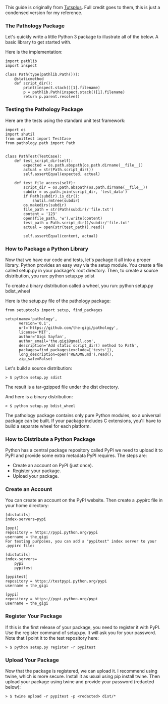 This guide is originally from [Tutsplus](https://code.tutsplus.com/tutorials/how-to-write-package-and-distribute-a-library-in-python--cms-28693). Full credit goes to them, this is just a condensed version for my reference.


### The Pathology Package

Let's quickly write a little Python 3 package to illustrate all of the below.
A basic library to get started with.

Here is the implementation:

```
import pathlib
import inspect
 
class Path(type(pathlib.Path())):
    @staticmethod
    def script_dir():
        print(inspect.stack()[1].filename)
        p = pathlib.Path(inspect.stack()[1].filename)
        return p.parent.resolve()
```

### Testing the Pathology Package

Here are the tests using the standard unit test framework: 

```
import os
import shutil 
from unittest import TestCase
from pathology.path import Path
 
 
class PathTest(TestCase):
    def test_script_dir(self):
        expected = os.path.abspath(os.path.dirname(__file__))
        actual = str(Path.script_dir())
        self.assertEqual(expected, actual)
 
    def test_file_access(self):
        script_dir = os.path.abspath(os.path.dirname(__file__))
        subdir = os.path.join(script_dir, 'test_data')
        if Path(subdir).is_dir():
            shutil.rmtree(subdir)
        os.makedirs(subdir)
        file_path = str(Path(subdir)/'file.txt')
        content = '123'
        open(file_path, 'w').write(content)
        test_path = Path.script_dir()/subdir/'file.txt'
        actual = open(str(test_path)).read()
 
        self.assertEqual(content, actual)
```

### How to Package a Python Library

Now that we have our code and tests, let's package it all into a proper library. Python provides an easy way via the setup module. You create a file called setup.py in your package's root directory. Then, to create a source distribution, you run: python setup.py sdist

To create a binary distribution called a wheel, you run: python setup.py bdist_wheel

Here is the setup.py file of the pathology package:

```
from setuptools import setup, find_packages
 
setup(name='pathology',
      version='0.1',
      url='https://github.com/the-gigi/pathology',
      license='MIT',
      author='Gigi Sayfan',
      author_email='the.gigi@gmail.com',
      description='Add static script_dir() method to Path',
      packages=find_packages(exclude=['tests']),
      long_description=open('README.md').read(),
      zip_safe=False)
```

Let's build a source distribution:

```
> $ python setup.py sdist
```

The result is a tar-gzipped file under the dist directory.

And here is a binary distribution:

```
> $ python setup.py bdist_wheel
```

The pathology package contains only pure Python modules, so a universal package can be built. If your package includes C extensions, you'll have to build a separate wheel for each platform.

### How to Distribute a Python Package

Python has a central package repository called PyPI we need to upload it to PyPI and provide some extra metadata PyPI requires. The steps are:

* Create an account on PyPI (just once).
* Register your package.
* Upload your package.

### Create an Account

You can create an account on the PyPI website. Then create a .pypirc file in your home directory:

```
[distutils] 
index-servers=pypi
  
[pypi]
repository = https://pypi.python.org/pypi
username = the_gigi
For testing purposes, you can add a "pypitest" index server to your .pypirc file:

[distutils]
index-servers=
    pypi
    pypitest
 
[pypitest]
repository = https://testpypi.python.org/pypi
username = the_gigi
 
[pypi]
repository = https://pypi.python.org/pypi
username = the_gigi
```

### Register Your Package

If this is the first release of your package, you need to register it with PyPI. Use the register command of setup.py. It will ask you for your password. Note that I point it to the test repository here:

```
> $ python setup.py register -r pypitest
```

### Upload Your Package

Now that the package is registered, we can upload it. I recommend using twine, which is more secure. Install it as usual using pip install twine. Then upload your package using twine and provide your password (redacted below):

```
> $ twine upload -r pypitest -p <redacted> dist/*
```